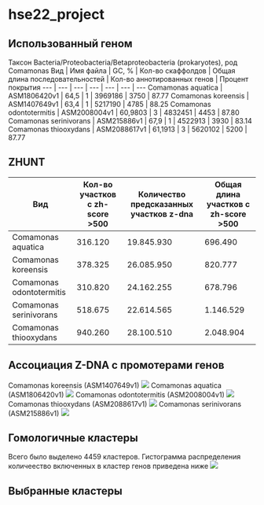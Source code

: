 # hse22_project
## Использованный геном
Таксон Bacteria/Proteobacteria/Betaproteobacteria (prokaryotes), род Comamonas
Вид | Имя файла | GC, % | Кол-во скаффолдов | Общая длина последовательностей | Кол-во аннотированных генов | Процент покрытия
--- | --- | --- | --- | --- | --- | ---
Comamonas aquatica | ASM1806420v1 | 64,5 | 1 | 3969186 | 3750 | 87.77
Comamonas koreensis | ASM1407649v1 | 63,4 | 1 | 5217190 | 4785 | 88.25
Comamonas odontotermitis | ASM2008004v1 | 60,9803 | 3 | 4832451 | 4453 | 87.80
Comamonas serinivorans | ASM215886v1 | 67,9 | 1 | 4522913 | 3930 | 83.14
Comamonas thiooxydans | ASM2088617v1 | 61,1913 | 3 | 5620102 | 5200 | 87.77

## ZHUNT
Вид | Кол-во участков с zh-score >500 | Количество предсказанных участков z-dna | Общая длина участков с zh-score >500
--- | --- | --- | ---
Comamonas aquatica | 316.120 | 19.845.930 | 696.490
Comamonas koreensis | 378.325 | 26.085.950 | 820.777
Comamonas odontotermitis | 310.820 | 24.162.255 | 678.796
Comamonas serinivorans | 518.675 | 22.614.565 | 1.146.529
Comamonas thiooxydans | 940.260 | 28.100.510 | 2.048.904

## Ассоциация Z-DNA с промотерами генов
Comamonas koreensis (ASM1407649v1)
![](https://user-images.githubusercontent.com/59825228/173324296-026625ed-deb5-4434-b631-1ce3b0a901e0.png)
Comamonas aquatica (ASM1806420v1)
![](https://user-images.githubusercontent.com/59825228/173324349-3e58ef7f-57ae-4f7d-871d-101ff2b0707f.png)
Comamonas odontotermitis (ASM2008004v1)
![](https://user-images.githubusercontent.com/59825228/173324396-10c8b95f-8128-4450-9591-fb7d1b0d8c72.png)
Comamonas thiooxydans (ASM2088617v1)
![](https://user-images.githubusercontent.com/59825228/173324452-7641b3c6-ae1b-4b29-8cd1-6e0241fba0cb.png)
Comamonas serinivorans (ASM215886v1)
![](https://user-images.githubusercontent.com/59825228/173324503-6ae93220-aa56-4589-9710-60bc387c8f6d.png)

## Гомологичные кластеры
Всего было выделено 4459 кластеров. Гистограмма распределения количеество включенных в кластер генов приведена ниже
![](https://user-images.githubusercontent.com/59825228/173247457-0faeb2ed-99d1-4d99-85dc-25804e67f814.png)

## Выбранные кластеры

